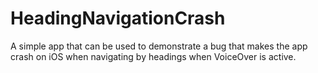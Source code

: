 # HeadingNavigationCrash
A simple app that can be used to demonstrate a bug that makes the app crash on iOS when navigating by headings when VoiceOver is active.
